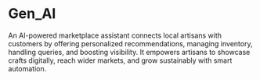 # Gen_AI
An AI-powered marketplace assistant connects local artisans with customers by offering personalized recommendations, managing inventory, handling queries, and boosting visibility. It empowers artisans to showcase crafts digitally, reach wider markets, and grow sustainably with smart automation.
